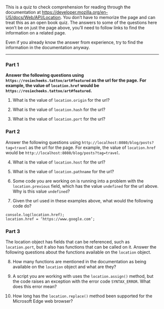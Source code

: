 This is a quiz to check comprehension for reading through the documentation at https://developer.mozilla.org/en-US/docs/Web/API/Location.
You don’t have to memorize the page and can treat this as an open book quiz. The answers to some of the questions here won’t be on just the
page above, you’ll need to follow links to find the information on a related page.

Even if you already know the answer from experience, try to find the information in the documentation anyway.

---

### Part 1
**Answer the following questions using `https://rosiecheeks.tattoo/art#featured` as the url for the page.**
**For example, the value of `location.href` would be `https://rosiecheeks.tattoo/art#featured`.**

1. What is the value of `location.origin` for the url?

2. What is the value of `location.hash` for the url?

3. What is the value of `location.port` for the url?

### Part 2
Answer the following questions using `http://localhost:8080/blog/posts?tag=travel` as the url for the page.
For example, the value of `location.href` would be `http://localhost:8080/blog/posts?tag=travel`.

4. What is the value of `location.host` for the url?

5. What is the value of `location.pathname` for the url?

6. Some code you are working on is running into a problem with the `location.previous` field, which has
the value `undefined` for the url above. Why is this value `undefined`?

8. Given the url used in these examples above, what would the following code do?
```
console.log(location.href);
location.href = ‘https://www.google.com’;
```

### Part 3
The location object has fields that can be referenced, such as `location.port`, but it also has functions that can be called on it.
Answer the following questions about the functions available on the `location` object.

8. How many functions are mentioned in the documentation as being available on the `location` object and what are they?

9. A script you are working with uses the `location.assign()` method, but the code raises an exception with the error code `SYNTAX_ERROR`. What does this error mean?

10. How long has the `location.replace()` method been supported for the Microsoft Edge web browser?
